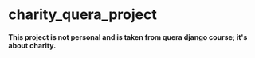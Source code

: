 # charity_quera_project
#### This project is not personal and is taken from quera django course; it's about charity.
